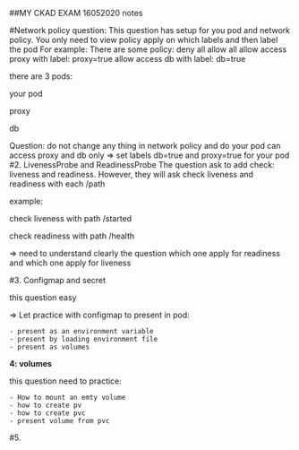 ##MY CKAD EXAM 16052020 notes

#Network policy question:
This question has setup for you pod and network policy. You only need to view policy apply on which labels and then label the pod
For example:
There are some policy:
deny all
allow all
allow access proxy with label: proxy=true
allow access db with label: db=true

there are 3 pods:

your pod

proxy

db

Question: do not change any thing in network policy and do your pod can access proxy and db only
=> set labels db=true and proxy=true for your pod
#2. LivenessProbe and ReadinessProbe
The question ask to add check: liveness and readiness. However, they will ask check liveness and readiness with each /path

example:

check liveness with path /started

check readiness with path /health

=> need to understand clearly the question which one apply for readiness and which one apply for liveness

#3. Configmap and secret

this question easy

=> Let practice with configmap to present in pod:

    - present as an environment variable
    - present by loading environment file
    - present as volumes

**4: volumes**

this question need to practice:
    
    - How to mount an emty volume
    - how to create pv
    - how to create pvc
    - present volume from pvc
  
 #5. 